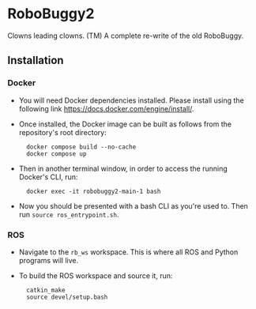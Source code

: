 # RoboBuggy2
Clowns leading clowns. (TM)
A complete re-write of the old RoboBuggy.

## Installation
### Docker
- You will need Docker dependencies installed. Please install using the following link https://docs.docker.com/engine/install/. 

- Once installed, the Docker image can be built as follows from the repository's root directory:

        docker compose build --no-cache
        docker compose up

- Then in another terminal window, in order to access the running Docker's CLI, run:

        docker exec -it robobuggy2-main-1 bash

- Now you should be presented with a bash CLI as you're used to. Then run `source ros_entrypoint.sh`.

### ROS
- Navigate to the `rb_ws` workspace. This is where all ROS and Python programs will live.
- To build the ROS workspace and source it, run:

        catkin_make
        source devel/setup.bash
